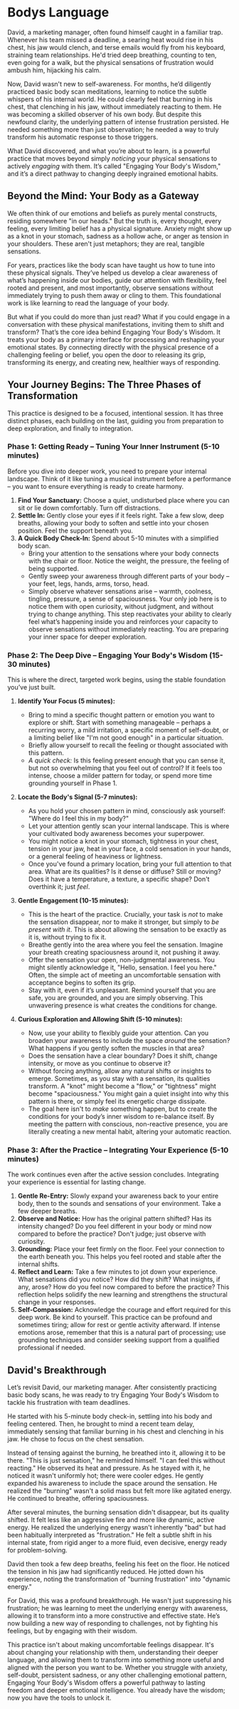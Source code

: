 # Bodys Language

David, a marketing manager, often found himself caught in a familiar trap. Whenever his team missed a deadline, a searing heat would rise in his chest, his jaw would clench, and terse emails would fly from his keyboard, straining team relationships. He'd tried deep breathing, counting to ten, even going for a walk, but the physical sensations of frustration would ambush him, hijacking his calm.

Now, David wasn't new to self-awareness. For months, he’d diligently practiced basic body scan meditations, learning to notice the subtle whispers of his internal world. He could clearly feel that burning in his chest, that clenching in his jaw, without immediately reacting to them. He was becoming a skilled observer of his own body. But despite this newfound clarity, the underlying pattern of intense frustration persisted. He needed something more than just observation; he needed a way to truly transform his automatic response to those triggers.

What David discovered, and what you’re about to learn, is a powerful practice that moves beyond simply *noticing* your physical sensations to actively *engaging* with them. It’s called "Engaging Your Body's Wisdom," and it’s a direct pathway to changing deeply ingrained emotional habits.

## **Beyond the Mind: Your Body as a Gateway**

We often think of our emotions and beliefs as purely mental constructs, residing somewhere "in our heads." But the truth is, every thought, every feeling, every limiting belief has a physical signature. Anxiety might show up as a knot in your stomach, sadness as a hollow ache, or anger as tension in your shoulders. These aren't just metaphors; they are real, tangible sensations.

For years, practices like the body scan have taught us how to tune into these physical signals. They’ve helped us develop a clear awareness of what’s happening inside our bodies, guide our attention with flexibility, feel rooted and present, and most importantly, observe sensations without immediately trying to push them away or cling to them. This foundational work is like learning to read the language of your body.

But what if you could do more than just read? What if you could engage in a conversation with these physical manifestations, inviting them to shift and transform? That’s the core idea behind Engaging Your Body's Wisdom. It treats your body as a primary interface for processing and reshaping your emotional states. By connecting directly with the physical presence of a challenging feeling or belief, you open the door to releasing its grip, transforming its energy, and creating new, healthier ways of responding.

## **Your Journey Begins: The Three Phases of Transformation**

This practice is designed to be a focused, intentional session. It has three distinct phases, each building on the last, guiding you from preparation to deep exploration, and finally to integration.

### **Phase 1: Getting Ready – Tuning Your Inner Instrument (5-10 minutes)**

Before you dive into deeper work, you need to prepare your internal landscape. Think of it like tuning a musical instrument before a performance – you want to ensure everything is ready to create harmony.

1.  **Find Your Sanctuary:** Choose a quiet, undisturbed place where you can sit or lie down comfortably. Turn off distractions.
2.  **Settle In:** Gently close your eyes if it feels right. Take a few slow, deep breaths, allowing your body to soften and settle into your chosen position. Feel the support beneath you.
3.  **A Quick Body Check-In:** Spend about 5-10 minutes with a simplified body scan.
    *   Bring your attention to the sensations where your body connects with the chair or floor. Notice the weight, the pressure, the feeling of being supported.
    *   Gently sweep your awareness through different parts of your body – your feet, legs, hands, arms, torso, head.
    *   Simply observe whatever sensations arise – warmth, coolness, tingling, pressure, a sense of spaciousness. Your only job here is to notice them with open curiosity, without judgment, and without trying to change anything. This step reactivates your ability to clearly feel what’s happening inside you and reinforces your capacity to observe sensations without immediately reacting. You are preparing your inner space for deeper exploration.

### **Phase 2: The Deep Dive – Engaging Your Body's Wisdom (15-30 minutes)**

This is where the direct, targeted work begins, using the stable foundation you’ve just built.

1.  **Identify Your Focus (5 minutes):**
    *   Bring to mind a specific thought pattern or emotion you want to explore or shift. Start with something manageable – perhaps a recurring worry, a mild irritation, a specific moment of self-doubt, or a limiting belief like "I'm not good enough" in a particular situation.
    *   Briefly allow yourself to recall the feeling or thought associated with this pattern.
    *   *A quick check:* Is this feeling present enough that you can sense it, but not so overwhelming that you feel out of control? If it feels too intense, choose a milder pattern for today, or spend more time grounding yourself in Phase 1.

2.  **Locate the Body's Signal (5-7 minutes):**
    *   As you hold your chosen pattern in mind, consciously ask yourself: "Where do I feel this in my body?"
    *   Let your attention gently scan your internal landscape. This is where your cultivated body awareness becomes your superpower.
    *   You might notice a knot in your stomach, tightness in your chest, tension in your jaw, heat in your face, a cold sensation in your hands, or a general feeling of heaviness or lightness.
    *   Once you've found a primary location, bring your full attention to that area. What are its qualities? Is it dense or diffuse? Still or moving? Does it have a temperature, a texture, a specific shape? Don't overthink it; just *feel*.

3.  **Gentle Engagement (10-15 minutes):**
    *   This is the heart of the practice. Crucially, your task is *not* to make the sensation disappear, nor to make it stronger, but simply to *be present with it*. This is about allowing the sensation to be exactly as it is, without trying to fix it.
    *   Breathe gently into the area where you feel the sensation. Imagine your breath creating spaciousness around it, not pushing it away.
    *   Offer the sensation your open, non-judgmental awareness. You might silently acknowledge it, "Hello, sensation. I feel you here." Often, the simple act of meeting an uncomfortable sensation with acceptance begins to soften its grip.
    *   Stay with it, even if it’s unpleasant. Remind yourself that you are safe, you are grounded, and you are simply observing. This unwavering presence is what creates the conditions for change.

4.  **Curious Exploration and Allowing Shift (5-10 minutes):**
    *   Now, use your ability to flexibly guide your attention. Can you broaden your awareness to include the space *around* the sensation? What happens if you gently soften the muscles in that area?
    *   Does the sensation have a clear boundary? Does it shift, change intensity, or move as you continue to observe it?
    *   Without forcing anything, allow any natural shifts or insights to emerge. Sometimes, as you stay with a sensation, its qualities transform. A "knot" might become a "flow," or "tightness" might become "spaciousness." You might gain a quiet insight into why this pattern is there, or simply feel its energetic charge dissipate.
    *   The goal here isn't to *make* something happen, but to create the conditions for your body’s inner wisdom to re-balance itself. By meeting the pattern with conscious, non-reactive presence, you are literally creating a new mental habit, altering your automatic reaction.

### **Phase 3: After the Practice – Integrating Your Experience (5-10 minutes)**

The work continues even after the active session concludes. Integrating your experience is essential for lasting change.

1.  **Gentle Re-Entry:** Slowly expand your awareness back to your entire body, then to the sounds and sensations of your environment. Take a few deeper breaths.
2.  **Observe and Notice:** How has the original pattern shifted? Has its intensity changed? Do you feel different in your body or mind now compared to before the practice? Don't judge; just observe with curiosity.
3.  **Grounding:** Place your feet firmly on the floor. Feel your connection to the earth beneath you. This helps you feel rooted and stable after the internal shifts.
4.  **Reflect and Learn:** Take a few minutes to jot down your experience. What sensations did you notice? How did they shift? What insights, if any, arose? How do you feel now compared to before the practice? This reflection helps solidify the new learning and strengthens the structural change in your responses.
5.  **Self-Compassion:** Acknowledge the courage and effort required for this deep work. Be kind to yourself. This practice can be profound and sometimes tiring; allow for rest or gentle activity afterward. If intense emotions arose, remember that this is a natural part of processing; use grounding techniques and consider seeking support from a qualified professional if needed.

## **David's Breakthrough**

Let’s revisit David, our marketing manager. After consistently practicing basic body scans, he was ready to try Engaging Your Body's Wisdom to tackle his frustration with team deadlines.

He started with his 5-minute body check-in, settling into his body and feeling centered. Then, he brought to mind a recent team delay, immediately sensing that familiar burning in his chest and clenching in his jaw. He chose to focus on the chest sensation.

Instead of tensing against the burning, he breathed into it, allowing it to be there. "This is just sensation," he reminded himself. "I can feel this without reacting." He observed its heat and pressure. As he stayed with it, he noticed it wasn't uniformly hot; there were cooler edges. He gently expanded his awareness to include the space around the sensation. He realized the "burning" wasn't a solid mass but felt more like agitated energy. He continued to breathe, offering spaciousness.

After several minutes, the burning sensation didn't disappear, but its quality shifted. It felt less like an aggressive fire and more like dynamic, active energy. He realized the underlying energy wasn't inherently "bad" but had been habitually interpreted as "frustration." He felt a subtle shift in his internal state, from rigid anger to a more fluid, even decisive, energy ready for problem-solving.

David then took a few deep breaths, feeling his feet on the floor. He noticed the tension in his jaw had significantly reduced. He jotted down his experience, noting the transformation of "burning frustration" into "dynamic energy."

For David, this was a profound breakthrough. He wasn't just suppressing his frustration; he was learning to meet the underlying energy with awareness, allowing it to transform into a more constructive and effective state. He’s now building a new way of responding to challenges, not by fighting his feelings, but by engaging with their wisdom.

This practice isn't about making uncomfortable feelings disappear. It's about changing your relationship with them, understanding their deeper language, and allowing them to transform into something more useful and aligned with the person you want to be. Whether you struggle with anxiety, self-doubt, persistent sadness, or any other challenging emotional pattern, Engaging Your Body's Wisdom offers a powerful pathway to lasting freedom and deeper emotional intelligence. You already have the wisdom; now you have the tools to unlock it.